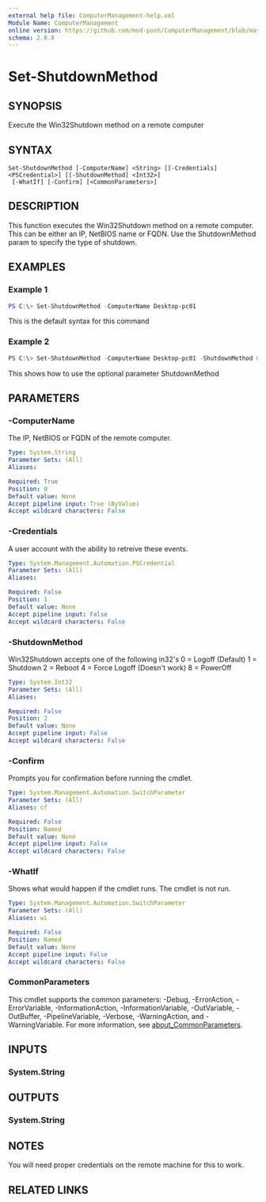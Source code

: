 ```yaml
---
external help file: ComputerManagement-help.xml
Module Name: ComputerManagement
online version: https://github.com/mod-posh/ComputerManagement/blob/master/docs/Set-ShutdownMethod#set-shutdownmethod
schema: 2.0.0
---
```


# Set-ShutdownMethod

## SYNOPSIS
Execute the Win32Shutdown method on a remote computer

## SYNTAX

```
Set-ShutdownMethod [-ComputerName] <String> [[-Credentials] <PSCredential>] [[-ShutdownMethod] <Int32>]
 [-WhatIf] [-Confirm] [<CommonParameters>]
```

## DESCRIPTION
This function executes the Win32Shutdown method on a remote computer. This can
be either an IP, NetBIOS name or FQDN. Use the ShutdownMethod param to specify
the type of shutdown.

## EXAMPLES

### Example 1
```powershell
PS C:\> Set-ShutdownMethod -ComputerName Desktop-pc01
```

This is the default syntax for this command

### Example 2
```powershell
PS C:\> Set-ShutdownMethod -ComputerName Desktop-pc01 -ShutdownMethod 0
```

This shows how to use the optional parameter ShutdownMethod

## PARAMETERS

### -ComputerName
The IP, NetBIOS or FQDN of the remote computer.

```yaml
Type: System.String
Parameter Sets: (All)
Aliases:

Required: True
Position: 0
Default value: None
Accept pipeline input: True (ByValue)
Accept wildcard characters: False
```

### -Credentials
A user account with the ability to retreive these events.

```yaml
Type: System.Management.Automation.PSCredential
Parameter Sets: (All)
Aliases:

Required: False
Position: 1
Default value: None
Accept pipeline input: False
Accept wildcard characters: False
```

### -ShutdownMethod
Win32Shutdown accepts one of the following in32's
 0 = Logoff (Default)
 1 = Shutdown
 2 = Reboot
 4 = Force Logoff (Doesn't work)
 8 = PowerOff

```yaml
Type: System.Int32
Parameter Sets: (All)
Aliases:

Required: False
Position: 2
Default value: None
Accept pipeline input: False
Accept wildcard characters: False
```

### -Confirm
Prompts you for confirmation before running the cmdlet.

```yaml
Type: System.Management.Automation.SwitchParameter
Parameter Sets: (All)
Aliases: cf

Required: False
Position: Named
Default value: None
Accept pipeline input: False
Accept wildcard characters: False
```

### -WhatIf
Shows what would happen if the cmdlet runs.
The cmdlet is not run.

```yaml
Type: System.Management.Automation.SwitchParameter
Parameter Sets: (All)
Aliases: wi

Required: False
Position: Named
Default value: None
Accept pipeline input: False
Accept wildcard characters: False
```

### CommonParameters
This cmdlet supports the common parameters: -Debug, -ErrorAction, -ErrorVariable, -InformationAction, -InformationVariable, -OutVariable, -OutBuffer, -PipelineVariable, -Verbose, -WarningAction, and -WarningVariable. For more information, see [about_CommonParameters](http://go.microsoft.com/fwlink/?LinkID=113216).

## INPUTS

### System.String

## OUTPUTS

### System.String

## NOTES
You will need proper credentials on the remote machine for this to work.

## RELATED LINKS
